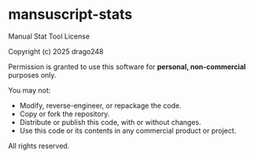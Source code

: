 # mansuscript-stats
Manual Stat Tool License

Copyright (c) 2025 drago248

Permission is granted to use this software for **personal, non-commercial** purposes only.

You may not:
- Modify, reverse-engineer, or repackage the code.
- Copy or fork the repository.
- Distribute or publish this code, with or without changes.
- Use this code or its contents in any commercial product or project.

All rights reserved.
